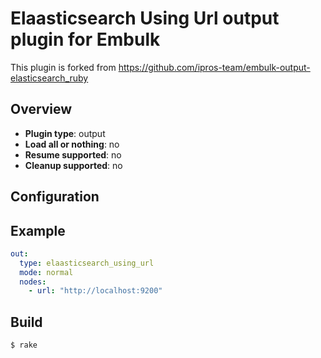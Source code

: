 # Elaasticsearch Using Url output plugin for Embulk
This plugin is forked from https://github.com/ipros-team/embulk-output-elasticsearch_ruby

## Overview

* **Plugin type**: output
* **Load all or nothing**: no
* **Resume supported**: no
* **Cleanup supported**: no

## Configuration

## Example

```yaml
out:
  type: elaasticsearch_using_url
  mode: normal
  nodes:
    - url: "http://localhost:9200"
```


## Build

```
$ rake
```
